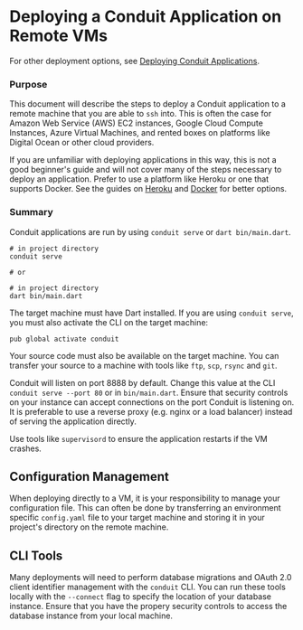 # Deploying a Conduit Application on Remote VMs

For other deployment options, see [Deploying Conduit Applications](deploy_aws.md).

### Purpose

This document will describe the steps to deploy a Conduit application to a remote machine that you are able to `ssh` into. This is often the case for Amazon Web Service \(AWS\) EC2 instances, Google Cloud Compute Instances, Azure Virtual Machines, and rented boxes on platforms like Digital Ocean or other cloud providers.

If you are unfamiliar with deploying applications in this way, this is not a good beginner's guide and will not cover many of the steps necessary to deploy an application. Prefer to use a platform like Heroku or one that supports Docker. See the guides on [Heroku](deploy_heroku.md) and [Docker](deploy_docker.md) for better options.

### Summary

Conduit applications are run by using `conduit serve` or `dart bin/main.dart`.

```text
# in project directory
conduit serve

# or

# in project directory
dart bin/main.dart
```

The target machine must have Dart installed. If you are using `conduit serve`, you must also activate the CLI on the target machine:

```text
pub global activate conduit
```

Your source code must also be available on the target machine. You can transfer your source to a machine with tools like `ftp`, `scp`, `rsync` and `git`.

Conduit will listen on port 8888 by default. Change this value at the CLI `conduit serve --port 80` or in `bin/main.dart`. Ensure that security controls on your instance can accept connections on the port Conduit is listening on. It is preferable to use a reverse proxy \(e.g. nginx or a load balancer\) instead of serving the application directly.

Use tools like `supervisord` to ensure the application restarts if the VM crashes.

## Configuration Management

When deploying directly to a VM, it is your responsibility to manage your configuration file. This can often be done by transferring an environment specific `config.yaml` file to your target machine and storing it in your project's directory on the remote machine.

## CLI Tools

Many deployments will need to perform database migrations and OAuth 2.0 client identifier management with the `conduit` CLI. You can run these tools locally with the `--connect` flag to specify the location of your database instance. Ensure that you have the propery security controls to access the database instance from your local machine.

